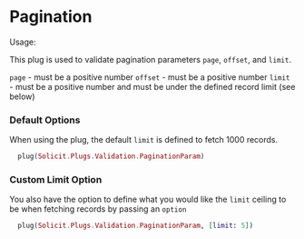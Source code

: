 # Pagination

Usage:

This plug is used to validate pagination parameters `page`, `offset`, and `limit`.

`page` - must be a positive number
`offset` - must be a positive number
`limit` - must be a positive number and must be under the defined record limit (see below)

### Default Options

When using the plug, the default `limit` is defined to fetch 1000 records.

```elixir
  plug(Solicit.Plugs.Validation.PaginationParam)
```

### Custom Limit Option

You also have the option to define what you would like the `limit` ceiling to be
when fetching records by passing an `option`

```elixir
  plug(Solicit.Plugs.Validation.PaginationParam, [limit: 5])
```

